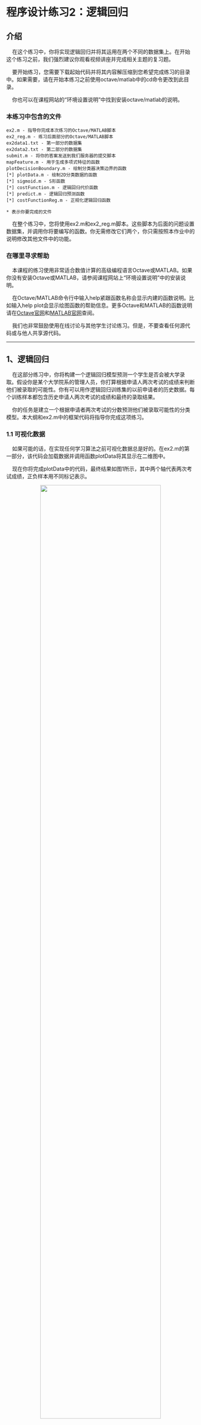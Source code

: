 # 程序设计练习2：逻辑回归

## 介绍
&#160;&#160;&#160;&#160;在这个练习中，你将实现逻辑回归并将其运用在两个不同的数据集上。在开始这个练习之前，我们强烈建议你观看视频讲座并完成相关主题的复习题。

&#160;&#160;&#160;&#160;要开始练习，您需要下载起始代码并将其内容解压缩到您希望完成练习的目录中。如果需要，请在开始本练习之前使用octave/matlab中的cd命令更改到此目录。

&#160;&#160;&#160;&#160;你也可以在课程网站的“环境设置说明”中找到安装octave/matlab的说明。

### 本练习中包含的文件

    ex2.m - 指导你完成本次练习的Octave/MATLAB脚本
    ex2_reg.m - 练习后面部分的Octave/MATLAB脚本
    ex2data1.txt - 第一部分的数据集
    ex2data2.txt - 第二部分的数据集
    submit.m - 将你的答案发送到我们服务器的提交脚本
    mapFeature.m - 用于生成多项式特征的函数
    plotDecisionBoundary.m - 绘制分类器决策边界的函数
    [*] plotData.m - 绘制2D分类数据的函数
    [*] sigmoid.m - S形函数
    [*] costFunction.m - 逻辑回归代价函数
    [*] predict.m - 逻辑回归预测函数
    [*] costFunctionReg.m - 正规化逻辑回归函数
    
    * 表示你要完成的文件
&#160;&#160;&#160;&#160;在整个练习中，您将使用ex2.m和ex2_reg.m脚本。这些脚本为后面的问题设置数据集，并调用你将要编写的函数。你无需修改它们两个，你只需按照本作业中的说明修改其他文件中的功能。

### 在哪里寻求帮助
&#160;&#160;&#160;&#160;本课程的练习使用非常适合数值计算的高级编程语言Octave或MATLAB。如果你没有安装Octave或MATLAB，请参阅课程网站上“环境设置说明”中的安装说明。

&#160;&#160;&#160;&#160;在Octave/MATLAB命令行中输入help紧跟函数名称会显示内建的函数说明。比如输入help plot会显示绘图函数的帮助信息。更多Octave和MATLAB的函数说明请在[Octave官网](https://octave.org/doc/interpreter/)和[MATLAB官网](https://www.mathworks.com/help/matlab/?refresh=true)查阅。

&#160;&#160;&#160;&#160;我们也非常鼓励使用在线讨论与其他学生讨论练习。但是，不要查看任何源代码或与他人共享源代码。

---



## 1、逻辑回归
&#160;&#160;&#160;&#160;在这部分练习中，你将构建一个逻辑回归模型预测一个学生是否会被大学录取。假设你是某个大学院系的管理人员，你打算根据申请人两次考试的成绩来判断他们被录取的可能性。你有可以用作逻辑回归训练集的以前申请者的历史数据。每个训练样本都包含历史申请人两次考试的成绩和最终的录取结果。

&#160;&#160;&#160;&#160;你的任务是建立一个根据申请者两次考试的分数预测他们被录取可能性的分类模型。本大纲和ex2.m中的框架代码将指导你完成这项练习。

### 1.1 可视化数据
&#160;&#160;&#160;&#160;如果可能的话，在实现任何学习算法之前可视化数据总是好的。在ex2.m的第一部分，该代码会加载数据并调用函数plotData将其显示在二维图中。

&#160;&#160;&#160;&#160;现在你将完成plotData中的代码，最终结果如图1所示，其中两个轴代表两次考试成绩，正负样本用不同标记表示。
<center><img src="https://note.youdao.com/yws/api/personal/file/WEB807bb3ba0a9c9e798f7f01b64e76bd01?method=download&shareKey=d61f9296b8eab981df790c22d6eb213b" width="80%" /></center>
<center><h6>Figure 1: Scatter plot of training data</h6></center>

&#160;&#160;&#160;&#160;为了让你更熟悉绘图，我们没有实现plotData.m中的代码，所以你可以尝试自己实现它。当然，是否自己实现是可选的，我们在下面给出了我们已经实现的代码，你可以直接复制或者参考。如果你要复制我们的代码，请参阅Octave/MATLAB的说明文档确保你完全理解了每行命令的含义。


```
    % Find Indices of Positive and Negative Examples
    pos = find(y==1); neg = find(y == 0);
    % Plot Examples
    plot(X(pos, 1), X(pos, 2), 'k+','LineWidth', 2, ...
    'MarkerSize', 7);
    plot(X(neg, 1), X(neg, 2), 'ko', 'MarkerFaceColor', 'y', ...
    'MarkerSize', 7);
```

### 1.2 实现
#### 1.2.1 热身练习：S函数
&#160;&#160;&#160;&#160;在开始实际成本函数之前，请回想一下逻辑回归假设定义为：
<center><img src="https://note.youdao.com/yws/api/personal/file/WEB11342b804da7fd3c3e94591ba1b2312a?method=download&shareKey=164908c5b56f39633d29cfd83080decf" /></center>

&#160;&#160;&#160;&#160;其中g为S函数，它的定义为：
<center><img src="https://note.youdao.com/yws/api/personal/file/WEBcd3497cf54ee7df767346d7a6f3d23c6?method=download&shareKey=65e91bcdfdffc89306e787a4d1feebb4" /></center>

&#160;&#160;&#160;&#160;首先你需要在sigmoid.m中实现S函数，这样你才能在其他程序中调用它。完成之后在Octave/MATLAB命令行中用一些值通过调用sigmoid(x)来测试一下